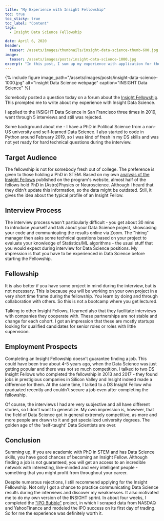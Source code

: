 ```yaml
---
title: "My Experience with Insight Fellowship"
toc: true
toc_sticky: true
toc_label: "Content"
tags:
  - Insight Data Science Fellowship

date: April 6, 2020
header:
  teaser: /assets/images/thumbnails/insight-data-science-thumb-600.jpg
image:
  teaser: /assets/images/posts/insight-data-science-1000.jpg
excerpt: "In this post, I sum up my experience with application for the Insight Data Science Fellowship."
---
```

{% include figure image_path="/assets/images/posts/insight-data-science-1000.jpg" alt="Insight Data Science webpage" caption="INSIGHT Data Science" %}

Somebody posted a question today on a forum about the [Insight Fellowship](http://insightfellows.com). This prompted me to write about my experience with Insight Data Science. 

I applied to the INSIGHT Data Science in San Francisco three times in 2019, went through 5 interviews and still was rejected. 

Some background about me - I have a PhD in Political Science from a non-US university and self-learned Data Science. I also started to code in Python around February 2019, so I was kind of fresh in my DS skills and was not yet ready for hard technical questions during the interview. 
 

## Target Audience
The fellowship is not for somebody fresh out of college. The preference is given to those holding a PhD in STEM. Based on my own [analysis of the Insight Fellows](https://www.cross-validated.com/Insight-Data-Science-Fellows/) published on the program's website, almost half of the fellows hold PhD in (Astro)Physics or Neuroscience. Although I heard that they didn't update  this information, so the data might be outdated. Still, it gives the idea about the typical profile of an Insight Fellow.


## Interview Process
The interview process wasn't particularly difficult - you get about 30 mins to introduce yourself and talk about your Data Science project, showcasing your code and communicating the results online via Zoom. The "hiring" manager then asks some technical questions based on your project to evaluate your knowledge of Statistics/ML algorithms - the usual stuff that you would expect during interview for Data Science positions. My impression is that you have to be experienced in Data Science before starting the Fellowship. 

## Fellowship 
It is also better if you have some project in mind during the interview, but is not necessary. This is because you will be working on your own project in a very short time frame during the fellowship. You learn by doing and through collaboration with others. So this is not a bootcamp where you get lectured. 

Talking to other Insight Fellows, I learned also that they facilitate interviews with companies they cooperate with. These partnerships are not stable and change for each cohort. I got an impression that these are mostly startups looking for qualified candidates for senior roles or roles with little supervision. 

## Employment Prospects
Completing an Insight Fellowship doesn't guarantee finding a job. This could have been true about 4-5 years ago, when the Data Science was just getting popular and there was not so much competition. I talked to two DS Insight Fellows who completed the fellowship in 2013 and 2017 - they found jobs in prestigious companies in Silicon Valley and Insight indeed made a difference for them. At the same time, I talked to a DS Insight Fellow who graduated recently and couldn't secure a job even after completing the fellowship. 

Of course, the interviews I had are very subjective and all have different stories, so I don't want to generalize. My own impression is, however, that the field of Data Science got in general extremely competitive, as more and more people are drawn to it and get specialized university degrees. The golden age of the 'self-taught' Data Scientists are over. 

## Conclusion
Summing up, if you are academic with PhD in STEM and has Data Science skills, you have good chances of becoming an Insight Fellow. Although finding a job is not guaranteed, you will get an access to an incredible network with interesting, like-minded and very intelligent people - something that you might profit from throughout your career. 

Despite numerous rejections, I still recommend applying for the Insight Fellowship. Not only I got a chance to practice communicating Data Science results during the interviews and discover my weaknesses. It also motivated me to do my own version of the INSIGHT sprint. In about four weeks, I completed the ["IPO Bubble"](https://github.com/k-bosko/IPO_bubble) project, in which I scraped data from NASDAQ and YahooFinance and modeled the IPO success on its first day of trading. So for me the experience was definitely worth it. 


